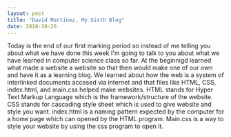 ```yaml
---
layout: post
title: "David Martinez, My Sixth Blog"
date: 2018-10-26
---
```


Today is the end of our first marking period so instead of me telling you about what we have done this week I'm going to talk to you about what we have learned in computer science class so far. At the beginnigd learned what made a website a website so that then would make one of our own and have it as a learning blog. We learned about how the web is a system of interlinked documents accesed via internet and that files like HTML, CSS, index.html, and main.css helped make websites. HTML stands for Hyper Text Markup Language which is the framework/structure of the website. CSS stands for cascading style sheet which is used to give website and style you want. index.html is a naming pattern expected by the computer for a home page which can opened by the HTML program. Main.css is a way to style your website by using the css program to open it. 
